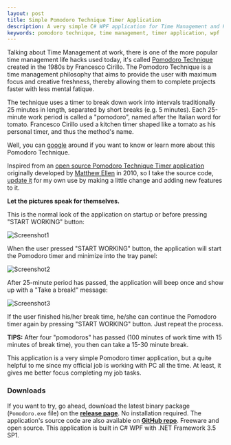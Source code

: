 ```yaml
---
layout: post
title: Simple Pomodoro Technique Timer Application
description: A very simple C# WPF application for Time Management and Productivity.
keywords: pomodoro technique, time management, timer application, wpf
---
```


Talking about Time Management at work, there is one of the more popular time management life hacks used today, it's called [Pomodoro Technique](https://en.wikipedia.org/wiki/Pomodoro_Technique) created in the 1980s by Francesco Cirillo. The Pomodoro Technique is a time management philosophy that aims to provide the user with maximum focus and creative freshness, thereby allowing them to complete projects faster with less mental fatique.

The technique uses a timer to break down work into intervals traditionally 25 minutes in length, separated by short breaks (e.g. 5 minutes). Each 25-minute work period is called a "pomodoro", named after the Italian word for tomato. Francesco Cirillo used a kitchen timer shaped like a tomato as his personal timer, and thus the method's name.

Well, you can [google](https://www.google.com/search?q=pomodoro+technique) around if you want to know or learn more about this Pomodoro Technique.

Inspired from an [open source Pomodoro Technique Timer application](http://github.com/Mellen/Pomodoro) originally developed by [Matthew Ellen](http://www.matthewellen.co.uk/) in 2010, so I take the source code, [update it](https://github.com/heiswayi/Pomodoro) for my own use by making a little change and adding new features to it.

**Let the pictures speak for themselves.**

This is the normal look of the application on startup or before pressing "START WORKING" button:

![Screenshot1](http://i.imgur.com/JPmbbLb.png)

When the user pressed "START WORKING" button, the application will start the Pomodoro timer and minimize into the tray panel:

![Screenshot2](http://i.imgur.com/d2Uqbvs.png)

After 25-minute period has passed, the application will beep once and show up with a "Take a break!" message:

![Screenshot3](http://i.imgur.com/1vh1MjD.png)

If the user finished his/her break time, he/she can continue the Pomodoro timer again by pressing "START WORKING" button. Just repeat the process.

**TIPS:** After four "pomodoros" has passed (100 minutes of work time with 15 minutes of break time), you then can take a 15-30 minute break.

This application is a very simple Pomodoro timer application, but a quite helpful to me since my official job is working with PC all the time. At least, it gives me better focus completing my job tasks.

### Downloads

If you want to try, go ahead, download the latest binary package (`Pomodoro.exe` file) on the [**release page**](https://github.com/heiswayi/Pomodoro/releases). No installation required. The application's source code are also available on [**GitHub repo**](https://github.com/heiswayi/Pomodoro). Freeware and open source. This application is built in C# WPF with .NET Framework 3.5 SP1.
